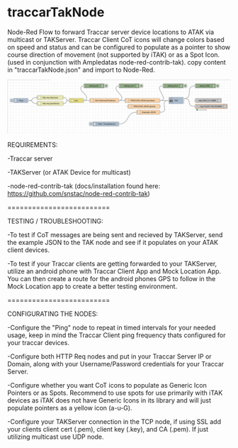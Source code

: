 # traccarTakNode
Node-Red Flow to forward Traccar server device locations to ATAK via multicast or TAKServer. Traccar Client CoT icons will change colors based on speed and status and can be configured to populate as a pointer to show course direction of movement (not supported by iTAK) or as a Spot Icon. (used in conjunction with Ampledatas node-red-contrib-tak). copy content in "traccarTakNode.json" and import to Node-Red.

![traccar flow](/screenshot1.png?raw=true "Node Red Flow")


REQUIREMENTS:

-Traccar server

-TAKServer (or ATAK Device for multicast)

-node-red-contrib-tak (docs/installation found here: https://github.com/snstac/node-red-contrib-tak)

=========================

TESTING / TROUBLESHOOTING:

-To test if CoT messages are being sent and recieved by TAKServer, send the example JSON to the TAK node and see if it populates on your ATAK client devices. 

-To test if your Traccar clients are getting forwarded to your TAKServer, utilize an android phone with Traccar Client App and Mock Location App. You can then create a route for the android phones GPS to follow in the Mock Location app to create a better testing environment.

=========================

CONFIGURATING THE NODES:

-Configure the "Ping" node to repeat in timed intervals for your needed usage, keep in mind the Traccar Client ping frequency thats configured for your traccar devices. 

-Configure both HTTP Req nodes and put in your Traccar Server IP or Domain, along with your Username/Password credentials for your Traccar Server.

-Configure whether you want CoT icons to populate as Generic Icon Pointers or as Spots. Recommend to use spots for use primarily with iTAK devices as iTAK does not have Generic Icons in its library and will just populate pointers as a yellow icon (a-u-G).

-Configure your TAKServer connection in the TCP node, if using SSL add your clients client cert (.pem), client key (.key), and CA (.pem). If just utilizing multicast use UDP node.
